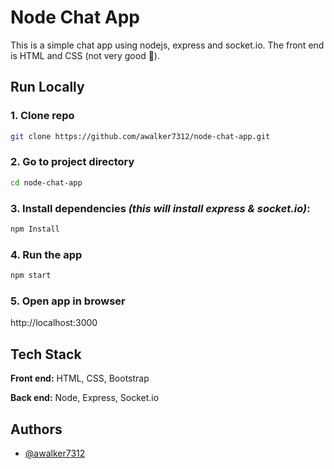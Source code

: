 
# Node Chat App

This is a simple chat app using nodejs, express and socket.io. The front end is HTML and CSS (not very good 🤣).


## Run Locally

### 1. Clone repo
```bash
git clone https://github.com/awalker7312/node-chat-app.git
```

### 2. Go to project directory
```bash
cd node-chat-app
```

### 3. Install dependencies *(this will install express & socket.io)*:
```bash
npm Install
```

### 4. Run the app
```bash
npm start
```

### 5. Open app in browser
http://localhost:3000

 
## Tech Stack

**Front end:** HTML, CSS, Bootstrap

**Back end:** Node, Express, Socket.io


## Authors

- [@awalker7312](https://github.com/awalker7312)

